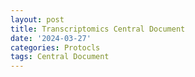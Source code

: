 ```yaml
---
layout: post
title: Transcriptomics Central Document
date: '2024-03-27'
categories: Protocls
tags: Central Document
---
```

